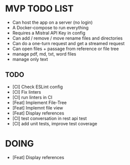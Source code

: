 # MVP TODO LIST

* Can host the app on a server (no login)
* A Docker-compose to run everything
* Requires a Mistral API Key in config
* Can add / remove / move rename files and directories
* Can do a one-turn request and get a streamed request
* Can open files + passage from reference or file tree
* manage pdf, md, txt, word files
* manage only text

## TODO

* [CI] Check ESLint config
* [CI] Fix linters
* [CI] run linters in CI
* [Feat] Implement File-Tree
* [Feat] Implemnt file view
* [Feat] Display references
* [CI] test conversation in rest api test
* [CI] add unit tests, improve test coverage

# DOING

* [Feat] Display references


